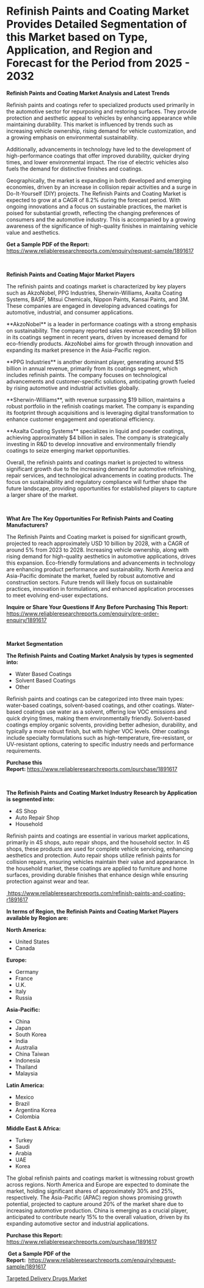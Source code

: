 <p><h1>Refinish Paints and Coating Market Provides Detailed Segmentation of this Market based on Type, Application, and Region and Forecast for the Period from 2025 - 2032</h1></p><p><strong>Refinish Paints and Coating Market Analysis and Latest Trends</strong></p>
<p><p>Refinish paints and coatings refer to specialized products used primarily in the automotive sector for repurposing and restoring surfaces. They provide protection and aesthetic appeal to vehicles by enhancing appearance while maintaining durability. This market is influenced by trends such as increasing vehicle ownership, rising demand for vehicle customization, and a growing emphasis on environmental sustainability. </p><p>Additionally, advancements in technology have led to the development of high-performance coatings that offer improved durability, quicker drying times, and lower environmental impact. The rise of electric vehicles also fuels the demand for distinctive finishes and coatings. </p><p>Geographically, the market is expanding in both developed and emerging economies, driven by an increase in collision repair activities and a surge in Do-It-Yourself (DIY) projects. The Refinish Paints and Coating Market is expected to grow at a CAGR of 8.2% during the forecast period. With ongoing innovations and a focus on sustainable practices, the market is poised for substantial growth, reflecting the changing preferences of consumers and the automotive industry. This is accompanied by a growing awareness of the significance of high-quality finishes in maintaining vehicle value and aesthetics.</p></p>
<p><strong>Get a Sample PDF of the Report:&nbsp;</strong> <a href="https://www.reliableresearchreports.com/enquiry/request-sample/1891617?utm_campaign=3349&utm_medium=2&utm_source=Github&utm_content=ia&utm_term=28032025&utm_id=refinish-paints-and-coating">https://www.reliableresearchreports.com/enquiry/request-sample/1891617</a></p>
<p>&nbsp;</p>
<p><strong>Refinish Paints and Coating Major Market Players</strong></p>
<p><p>The refinish paints and coatings market is characterized by key players such as AkzoNobel, PPG Industries, Sherwin-Williams, Axalta Coating Systems, BASF, Mitsui Chemicals, Nippon Paints, Kansai Paints, and 3M. These companies are engaged in developing advanced coatings for automotive, industrial, and consumer applications.</p><p>**AkzoNobel** is a leader in performance coatings with a strong emphasis on sustainability. The company reported sales revenue exceeding $9 billion in its coatings segment in recent years, driven by increased demand for eco-friendly products. AkzoNobel aims for growth through innovation and expanding its market presence in the Asia-Pacific region.</p><p>**PPG Industries** is another dominant player, generating around $15 billion in annual revenue, primarily from its coatings segment, which includes refinish paints. The company focuses on technological advancements and customer-specific solutions, anticipating growth fueled by rising automotive and industrial activities globally.</p><p>**Sherwin-Williams**, with revenue surpassing $19 billion, maintains a robust portfolio in the refinish coatings market. The company is expanding its footprint through acquisitions and is leveraging digital transformation to enhance customer engagement and operational efficiency.</p><p>**Axalta Coating Systems** specializes in liquid and powder coatings, achieving approximately $4 billion in sales. The company is strategically investing in R&D to develop innovative and environmentally friendly coatings to seize emerging market opportunities.</p><p>Overall, the refinish paints and coatings market is projected to witness significant growth due to the increasing demand for automotive refinishing, repair services, and technological advancements in coating products. The focus on sustainability and regulatory compliance will further shape the future landscape, providing opportunities for established players to capture a larger share of the market.</p></p>
<p>&nbsp;</p>
<p><strong>What Are The Key Opportunities For Refinish Paints and Coating Manufacturers?</strong></p>
<p><p>The Refinish Paints and Coating market is poised for significant growth, projected to reach approximately USD 10 billion by 2028, with a CAGR of around 5% from 2023 to 2028. Increasing vehicle ownership, along with rising demand for high-quality aesthetics in automotive applications, drives this expansion. Eco-friendly formulations and advancements in technology are enhancing product performance and sustainability. North America and Asia-Pacific dominate the market, fueled by robust automotive and construction sectors. Future trends will likely focus on sustainable practices, innovation in formulations, and enhanced application processes to meet evolving end-user expectations.</p></p>
<p><strong>Inquire or Share Your Questions If Any Before Purchasing This Report:</strong> <a href="https://www.reliableresearchreports.com/enquiry/pre-order-enquiry/1891617?utm_campaign=3349&utm_medium=2&utm_source=Github&utm_content=ia&utm_term=28032025&utm_id=refinish-paints-and-coating">https://www.reliableresearchreports.com/enquiry/pre-order-enquiry/1891617</a></p>
<p>&nbsp;</p>
<p><strong>Market Segmentation</strong></p>
<p><strong>The Refinish Paints and Coating Market Analysis by types is segmented into:</strong></p>
<p><ul><li>Water Based Coatings</li><li>Solvent Based Coatings</li><li>Other</li></ul></p>
<p><p>Refinish paints and coatings can be categorized into three main types: water-based coatings, solvent-based coatings, and other coatings. Water-based coatings use water as a solvent, offering low VOC emissions and quick drying times, making them environmentally friendly. Solvent-based coatings employ organic solvents, providing better adhesion, durability, and typically a more robust finish, but with higher VOC levels. Other coatings include specialty formulations such as high-temperature, fire-resistant, or UV-resistant options, catering to specific industry needs and performance requirements.</p></p>
<p><strong>Purchase this Report:&nbsp;</strong><a href="https://www.reliableresearchreports.com/purchase/1891617?utm_campaign=3349&utm_medium=2&utm_source=Github&utm_content=ia&utm_term=28032025&utm_id=refinish-paints-and-coating">https://www.reliableresearchreports.com/purchase/1891617</a></p>
<p>&nbsp;</p>
<p><strong>The Refinish Paints and Coating Market Industry Research by Application is segmented into:</strong></p>
<p><ul><li>4S Shop</li><li>Auto Repair Shop</li><li>Household</li></ul></p>
<p><p>Refinish paints and coatings are essential in various market applications, primarily in 4S shops, auto repair shops, and the household sector. In 4S shops, these products are used for complete vehicle servicing, enhancing aesthetics and protection. Auto repair shops utilize refinish paints for collision repairs, ensuring vehicles maintain their value and appearance. In the household market, these coatings are applied to furniture and home surfaces, providing durable finishes that enhance design while ensuring protection against wear and tear.</p></p>
<p><a href="https://www.reliableresearchreports.com/refinish-paints-and-coating-r1891617?utm_campaign=3349&utm_medium=2&utm_source=Github&utm_content=ia&utm_term=28032025&utm_id=refinish-paints-and-coating">&nbsp;https://www.reliableresearchreports.com/refinish-paints-and-coating-r1891617</a></p>
<p><strong>In terms of Region, the Refinish Paints and Coating Market Players available by Region are:</strong></p>
<p>
    <p> <strong> North America: </strong>
        <ul>
            <li>United States</li>
            <li>Canada</li>
        </ul>
        </p> 
    <p> <strong> Europe: </strong>
        <ul>
            <li>Germany</li>
            <li>France</li>
            <li>U.K.</li>
            <li>Italy</li>
            <li>Russia</li>
        </ul>
        </p> 
    <p> <strong> Asia-Pacific: </strong>
        <ul>
            <li>China</li>
            <li>Japan</li>
            <li>South Korea</li>
            <li>India</li>
            <li>Australia</li>
            <li>China Taiwan</li>
            <li>Indonesia</li>
            <li>Thailand</li>
            <li>Malaysia</li>
        </ul>
        </p> 
    <p> <strong> Latin America: </strong>
        <ul>
            <li>Mexico</li>
            <li>Brazil</li>
            <li>Argentina Korea</li>
            <li>Colombia</li>
        </ul>
        </p> 
    <p> <strong> Middle East & Africa: </strong>
        <ul>
            <li>Turkey</li>
            <li>Saudi</li>
            <li>Arabia</li>
            <li>UAE</li>
            <li>Korea</li>
        </ul>
    </p>
    </p>
<p><p>The global refinish paints and coatings market is witnessing robust growth across regions. North America and Europe are expected to dominate the market, holding significant shares of approximately 30% and 25%, respectively. The Asia-Pacific (APAC) region shows promising growth potential, projected to capture around 20% of the market share due to increasing automotive production. China is emerging as a crucial player, anticipated to contribute nearly 15% to the overall valuation, driven by its expanding automotive sector and industrial applications.</p></p>
<p><strong>Purchase this Report: </strong><a href="https://www.reliableresearchreports.com/purchase/1891617?utm_campaign=3349&utm_medium=2&utm_source=Github&utm_content=ia&utm_term=28032025&utm_id=refinish-paints-and-coating">https://www.reliableresearchreports.com/purchase/1891617</a></p>
<p>&nbsp;<strong>Get a Sample PDF of the Report:&nbsp;&nbsp;</strong><a href="https://www.reliableresearchreports.com/enquiry/request-sample/1891617?utm_campaign=3349&utm_medium=2&utm_source=Github&utm_content=ia&utm_term=28032025&utm_id=refinish-paints-and-coating">https://www.reliableresearchreports.com/enquiry/request-sample/1891617</a></p>
<p><strong></strong></p>
<p><p><a href="https://github.com/cobinaydin13/Market-Research-Report-List-1/blob/main/targeted-delivery-drugs-market.md?utm_campaign=3349&utm_medium=2&utm_source=Github&utm_content=ia&utm_term=28032025&utm_id=refinish-paints-and-coating">Targeted Delivery Drugs Market</a></p></p>